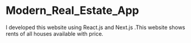 # Modern_Real_Estate_App
I developed this website using React.js and Next.js .This website shows rents of all houses available with price.
